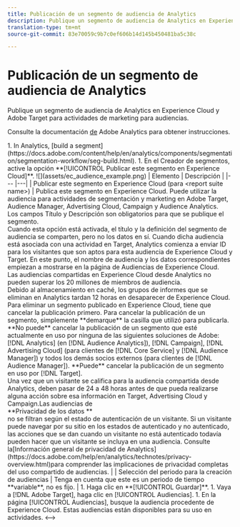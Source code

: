 ```yaml
---
title: Publicación de un segmento de audiencia de Analytics
description: Publique un segmento de audiencia de Analytics en Experience Cloud y Adobe Target para actividades de marketing para audiencias.
translation-type: tm+mt
source-git-commit: 83e70059c9b7c0ef606b14d145b450481ba5c38c

---
```



# Publicación de un segmento de audiencia de Analytics

Publique un segmento de audiencia de Analytics en Experience Cloud y Adobe Target para actividades de marketing para audiencias.

Consulte la documentación [de](https://docs.adobe.com/content/help/en/analytics/components/segmentation/segmentation-workflow/seg-publish.html) Adobe Analytics para obtener instrucciones.

<!-->1.  In Analytics, [build a segment](https://docs.adobe.com/content/help/en/analytics/components/segmentation/segmentation-workflow/seg-build.html).
1. En el Creador de segmentos, active la opción **[!UICONTROL Publicar este segmento en Experience Cloud]**.

   ![](assets/ec_audience_example.png)

   | Elemento | Descripción |
   |--- |---|
   | Publicar este segmento en Experience Cloud (para &lt;report suite name>) | Publica este segmento en Experience Cloud. Puede utilizar la audiencia para actividades de segmentación y marketing en Adobe Target, Audience Manager, Advertising Cloud, Campaign y Audience Analytics.<br>Los campos Título y Descripción son obligatorios para que se publique el segmento.<br>Cuando esta opción está activada, el título y la definición del segmento de audiencia se comparten, pero no los datos en sí. Cuando dicha audiencia está asociada con una actividad en Target, Analytics comienza a enviar ID para los visitantes que son aptos para esta audiencia de Experience Cloud y Target. En este punto, el nombre de audiencia y los datos correspondientes empiezan a mostrarse en la página de Audiencias de Experience Cloud.<br>Las audiencias compartidas en Experience Cloud desde Analytics no pueden superar los 20 millones de miembros de audiencia.<br>Debido al almacenamiento en caché, los grupos de informes que se eliminan en Analytics tardan 12 horas en desaparecer de Experience Cloud.<br>Para eliminar un segmento publicado en Experience Cloud, tiene que cancelar la publicación primero. Para cancelar la publicación de un segmento, simplemente **demarque** la casilla que utilizó para publicarla. **No puede** cancelar la publicación de un segmento que esté actualmente en uso por ninguna de las siguientes soluciones de Adobe: [!DNL Analytics] (en [!DNL Audience Analytics]), [!DNL Campaign], [!DNL Advertising Cloud] (para clientes de [!DNL Core Service] y [!DNL Audience Manager]) y todos los demás socios externos (para clientes de [!DNL Audience Manager]). **Puede** cancelar la publicación de un segmento en uso por [!DNL Target].<br>Una vez que un visitante se califica para la audiencia compartida desde Analytics, deben pasar de 24 a 48 horas antes de que pueda realizarse alguna acción sobre esa información en Target, Advertising Cloud y Campaign.Las audiencias de <br>**Privacidad de los datos **<br>no se filtran según el estado de autenticación de un visitante. Si un visitante puede navegar por su sitio en los estados de autenticado y no autenticado, las acciones que se dan cuando un visitante no está autenticado todavía pueden hacer que un visitante se incluya en una audiencia. Consulte la[Información general de privacidad de Analytics](https://docs.adobe.com/help/en/analytics/technotes/privacy-overview.html)para comprender las implicaciones de privacidad completas del uso compartido de audiencias. |
   | Selección del periodo para la creación de audiencias | Tenga en cuenta que este es un periodo de tiempo **variable**, no es fijo. |

1. Haga clic en **[!UICONTROL Guardar]**.
1. Vaya a [!DNL Adobe Target], haga clic en [!UICONTROL Audiencias].
1. En la página [!UICONTROL Audiencias], busque la audiencia procedente de Experience Cloud.

   Estas audiencias están disponibles para su uso en actividades. &lt;-->
